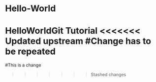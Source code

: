 # Hello-World
HelloWorldGit Tutorial
<<<<<<< Updated upstream
#Change has to be repeated
=======
#This is a change
>>>>>>> Stashed changes
